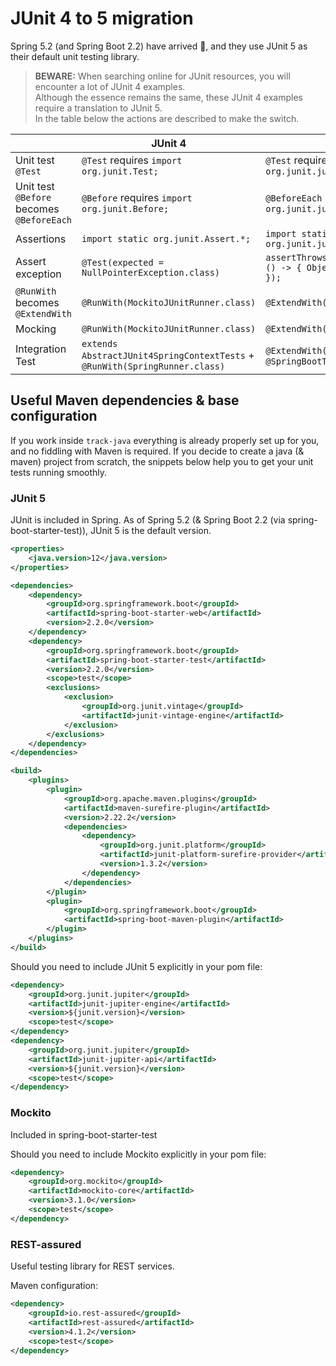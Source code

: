 # JUnit 4 to 5 migration
Spring 5.2 (and Spring Boot 2.2) have arrived 🍾, and they use JUnit 5 as their default unit testing library.

> **BEWARE:** When searching online for JUnit resources, you will encounter a lot of JUnit 4 examples.\
> Although the essence remains the same, these JUnit 4 examples require a translation to JUnit 5.\
> In the table below the actions are described to make the switch.

| | JUnit 4 | JUnit 5 |
|-|-|-|
| Unit test `@Test` | `@Test` requires `import org.junit.Test;` | `@Test` requires `import org.junit.jupiter.api.Test;` |
| Unit test `@Before` becomes `@BeforeEach` | `@Before` requires `import org.junit.Before;` | `@BeforeEach` requires `import org.junit.jupiter.api.BeforeEach;` |
| Assertions | `import static org.junit.Assert.*;` | `import static org.junit.jupiter.api.Assertions.*;` |
| Assert exception | `@Test(expected = NullPointerException.class)` | `assertThrows(NullPointerException.class, () -> { Object o = null; o.toString(); });` |
| `@RunWith` becomes `@ExtendWith` | `@RunWith(MockitoJUnitRunner.class)` | `@ExtendWith(MockitoExtension.class)` |
| Mocking | `@RunWith(MockitoJUnitRunner.class)` | `@ExtendWith(MockitoExtension.class)` |
| Integration Test | `extends AbstractJUnit4SpringContextTests` + `@RunWith(SpringRunner.class)` | `@ExtendWith(SpringExtension.class)` or `@SpringBootTest` |

## Useful Maven dependencies & base configuration
If you work inside `track-java` everything is already properly set up for you, and no fiddling with Maven is required. If you decide to create a java (& maven) project from scratch, the snippets below help you to get your unit tests running smoothly.

### JUnit 5
JUnit is included in Spring. As of Spring 5.2 (& Spring Boot 2.2 (via spring-boot-starter-test)), JUnit 5 is the default version.
```xml
<properties>
    <java.version>12</java.version>
</properties>

<dependencies>
    <dependency>
        <groupId>org.springframework.boot</groupId>
        <artifactId>spring-boot-starter-web</artifactId>
        <version>2.2.0</version>
    </dependency>
    <dependency>
        <groupId>org.springframework.boot</groupId>
        <artifactId>spring-boot-starter-test</artifactId>
        <version>2.2.0</version>
        <scope>test</scope>
        <exclusions>
            <exclusion>
                <groupId>org.junit.vintage</groupId>
                <artifactId>junit-vintage-engine</artifactId>
            </exclusion>
        </exclusions>
    </dependency>
</dependencies>

<build>
    <plugins>
        <plugin>
            <groupId>org.apache.maven.plugins</groupId>
            <artifactId>maven-surefire-plugin</artifactId>
            <version>2.22.2</version>
            <dependencies>
                <dependency>
                    <groupId>org.junit.platform</groupId>
                    <artifactId>junit-platform-surefire-provider</artifactId>
                    <version>1.3.2</version>
                </dependency>
            </dependencies>
        </plugin>
        <plugin>
            <groupId>org.springframework.boot</groupId>
            <artifactId>spring-boot-maven-plugin</artifactId>
        </plugin>
    </plugins>
</build>
```

Should you need to include JUnit 5 explicitly in your pom file:
```xml
<dependency>
    <groupId>org.junit.jupiter</groupId>
    <artifactId>junit-jupiter-engine</artifactId>
    <version>${junit.version}</version>
    <scope>test</scope>
</dependency>
<dependency>
    <groupId>org.junit.jupiter</groupId>
    <artifactId>junit-jupiter-api</artifactId>
    <version>${junit.version}</version>
    <scope>test</scope>
</dependency>
```
### Mockito
Included in spring-boot-starter-test

Should you need to include Mockito explicitly in your pom file:
```xml
<dependency>
    <groupId>org.mockito</groupId>
    <artifactId>mockito-core</artifactId>
    <version>3.1.0</version>
    <scope>test</scope>
</dependency>
```

### REST-assured
Useful testing library for REST services.

Maven configuration:
```xml
<dependency>
    <groupId>io.rest-assured</groupId>
    <artifactId>rest-assured</artifactId>
    <version>4.1.2</version>
    <scope>test</scope>
</dependency>
```